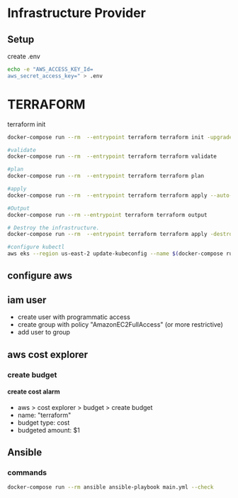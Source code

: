 # Infrastructure Provider

## Setup
create .env

```bash
echo -e "AWS_ACCESS_KEY_Id=
aws_secret_access_key=" > .env
```

# TERRAFORM

terraform init

```bash
docker-compose run --rm  --entrypoint terraform terraform init -upgrade
```

```bash
#validate
docker-compose run --rm  --entrypoint terraform terraform validate

```

```bash
#plan
docker-compose run --rm  --entrypoint terraform terraform plan
```

```bash
#apply
docker-compose run --rm  --entrypoint terraform terraform apply --auto-approve
```

```bash
#Output
docker-compose run --rm --entrypoint terraform terraform output
```

```bash
# Destroy the infrastructure.
docker-compose run --rm  --entrypoint terraform terraform apply -destroy -auto-approve
```

```bash
#configure kubectl
aws eks --region us-east-2 update-kubeconfig --name $(docker-compose run --rm  --entrypoint terraform terraform output -raw cluster_name)

```

## configure aws 
## iam user
* create user with programmatic access
* create group with policy "AmazonEC2FullAccess" (or more restrictive)
* add user to group

## aws cost explorer
### create budget
#### create cost alarm
* aws > cost explorer > budget > create budget
* name: "terraform"
* budget type:  cost
* budgeted amount: $1

## Ansible
### commands

```bash
docker-compose run --rm ansible ansible-playbook main.yml --check
```
